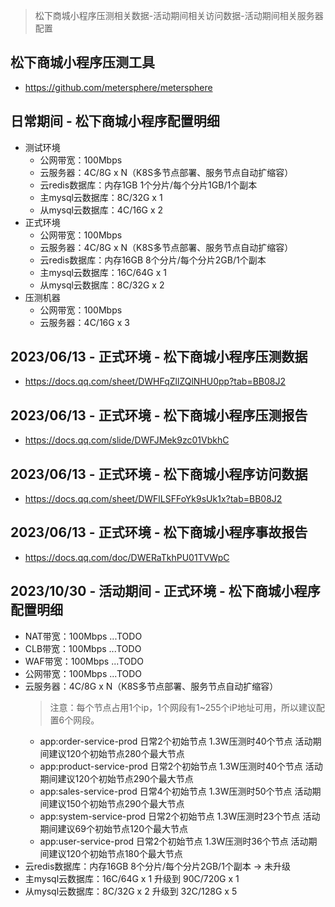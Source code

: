 > 松下商城小程序压测相关数据-活动期间相关访问数据-活动期间相关服务器配置

## 松下商城小程序压测工具
* https://github.com/metersphere/metersphere

## 日常期间 - 松下商城小程序配置明细
* 测试环境
  - 公网带宽：100Mbps
  - 云服务器：4C/8G x N（K8S多节点部署、服务节点自动扩缩容）
  - 云redis数据库：内存1GB 1个分片/每个分片1GB/1个副本
  - 主mysql云数据库：8C/32G x 1
  - 从mysql云数据库：4C/16G x 2
* 正式环境
  - 公网带宽：100Mbps
  - 云服务器：4C/8G x N（K8S多节点部署、服务节点自动扩缩容）
  - 云redis数据库：内存16GB 8个分片/每个分片2GB/1个副本
  - 主mysql云数据库：16C/64G x 1
  - 从mysql云数据库：8C/32G x 2
* 压测机器
  - 公网带宽：100Mbps
  - 云服务器：4C/16G x 3

## 2023/06/13 - 正式环境 - 松下商城小程序压测数据
* https://docs.qq.com/sheet/DWHFqZllZQlNHU0pp?tab=BB08J2

## 2023/06/13 - 正式环境 - 松下商城小程序压测报告
* https://docs.qq.com/slide/DWFJMek9zc01VbkhC

## 2023/06/13 - 正式环境 - 松下商城小程序访问数据
* https://docs.qq.com/sheet/DWFlLSFFoYk9sUk1x?tab=BB08J2

## 2023/06/13 - 正式环境 - 松下商城小程序事故报告
* https://docs.qq.com/doc/DWERaTkhPU01TVWpC

## 2023/10/30 - 活动期间 - 正式环境 - 松下商城小程序配置明细
* NAT带宽：100Mbps ...TODO
* CLB带宽：100Mbps ...TODO
* WAF带宽：100Mbps ...TODO
* 公网带宽：100Mbps ...TODO
* 云服务器：4C/8G x N（K8S多节点部署、服务节点自动扩缩容）
  > 注意：每个节点占用1个ip，1个网段有1~255个iP地址可用，所以建议配置6个网段。
  - app:order-service-prod 日常2个初始节点 1.3W压测时40个节点 活动期间建议120个初始节点280个最大节点
  - app:product-service-prod 日常2个初始节点 1.3W压测时40个节点 活动期间建议120个初始节点290个最大节点
  - app:sales-service-prod 日常4个初始节点 1.3W压测时50个节点 活动期间建议150个初始节点290个最大节点
  - app:system-service-prod 日常2个初始节点 1.3W压测时23个节点 活动期间建议69个初始节点120个最大节点
  - app:user-service-prod 日常2个初始节点 1.3W压测时36个节点 活动期间建议120个初始节点180个最大节点
* 云redis数据库：内存16GB 8个分片/每个分片2GB/1个副本 -> 未升级
* 主mysql云数据库：16C/64G x 1 升级到 90C/720G x 1
* 从mysql云数据库：8C/32G x 2 升级到 32C/128G x 5
